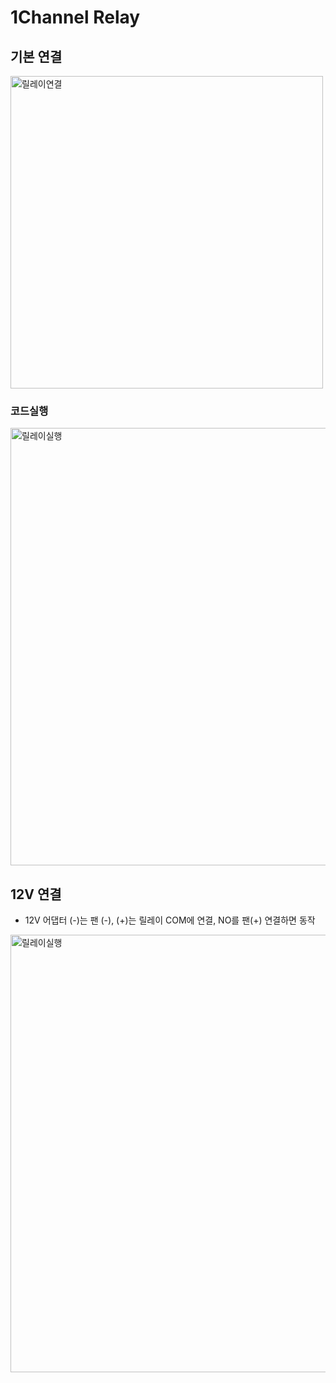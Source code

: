 # 1Channel Relay

## 기본 연결
<img src="https://raw.githubusercontent.com/hugoMGSung/study-smarthome/main/images/1ch_relay_01.png" width="500" alt="릴레이연결">

### 코드실행
<img src="https://raw.githubusercontent.com/hugoMGSung/study-smarthome/main/images/1ch_relay_02.gif" width="700" alt="릴레이실행">


## 12V 연결
- 12V 어댑터 (-)는 팬 (-), (+)는 릴레이 COM에 연결, NO를 팬(+) 연결하면 동작

<img src="https://raw.githubusercontent.com/hugoMGSung/study-smarthome/main/images/1ch_relay_03.gif" width="700" alt="릴레이실행">

